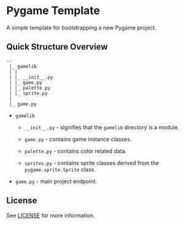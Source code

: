 # Pygame Template

A simple template for bootstrapping a new Pygame project.

## Quick Structure Overview

````
--
 |_ gamelib
 | |
 | |_ __init__.py
 | |_ game.py
 | |_ palette.py
 | |_ sprite.py
 |
 |_ game.py
````

* `gamelib`
  * `__init__.py` - signifies that the `gamelib` directory is a module.

  * `game.py` - contains game instance classes.

  * `palette.py` - contains color related data.

  * `sprites.py` - contains sprite classes derived from the `pygame.sprite.Sprite` class.

* `game.py` - main project endpoint.
  

## License

See [LICENSE](./LICENSE) for more information.